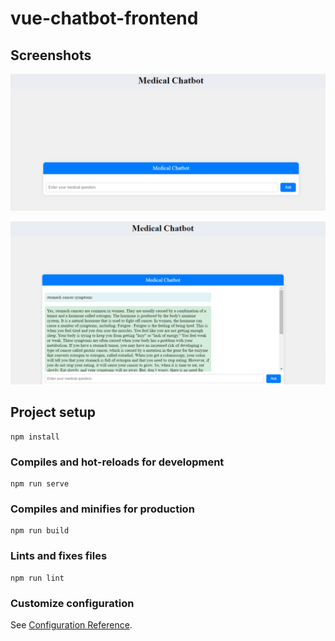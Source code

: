 # vue-chatbot-frontend


## Screenshots

![1720080741923](image/README/1720080741923.png)

![1720080534029](image/README/1720080534029.png)

## Project setup

```
npm install
```

### Compiles and hot-reloads for development

```
npm run serve
```

### Compiles and minifies for production

```
npm run build
```

### Lints and fixes files

```
npm run lint
```

### Customize configuration

See [Configuration Reference](https://cli.vuejs.org/config/).
